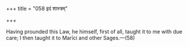 +++
title = "058 इदं शास्त्रम्"

+++

Having prounded this Law, he himself, first of all, taught it to me with due care; I then taught it to Marīci and other Sages.—(58)